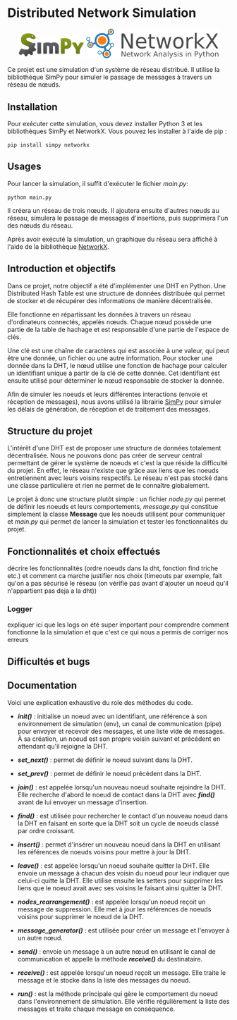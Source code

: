 #  Distributed Network Simulation 
<p align="center"> 
<img src="src\SimPy_logo.png" width=150> <img src="src\networkx_logo.svg" width=300>
</p>
Ce projet est une simulation d'un système de réseau distribué. Il utilise la bibliothèque SimPy pour simuler le passage de messages à travers un réseau de nœuds.



## Installation 

Pour exécuter cette simulation, vous devez installer Python 3 et les bibliothèques SimPy et NetworkX. Vous pouvez les installer à l'aide de pip :
```bsh
pip install simpy networkx
```



## Usages
Pour lancer la simulation, il suffit d'exécuter le fichier *main.py*:

```bsh
python main.py
```
Il créera un réseau de trois nœuds. Il ajoutera ensuite d'autres nœuds au réseau, simulera le passage de messages d'insertions, puis supprimera l'un des nœuds du réseau.

Après avoir exécuté la simulation, un graphique du réseau sera affiché à l'aide de la bibliothèque [NetworkX](https://networkx.org/documentation/stable/tutorial.html).



## Introduction et objectifs

Dans ce projet, notre objectif a été d'implémenter une DHT en Python. Une Distributed Hash Table est une structure de données distribuée qui permet de stocker et de récupérer des informations de manière décentralisée.

Elle fonctionne en répartissant les données à travers un réseau d'ordinateurs connectés, appelés nœuds. Chaque nœud possède une partie de la table de hachage et est responsable d'une partie de l'espace de clés. 

Une clé est une chaîne de caractères qui est associée à une valeur, qui peut être une donnée, un fichier ou une autre information. Pour stocker une donnée dans la DHT, le nœud utilise une fonction de hachage pour calculer un identifiant unique à partir de la clé de cette donnée. Cet identifiant est ensuite utilisé pour déterminer le nœud responsable de stocker la donnée.

Afin de simuler les noeuds et leurs différentes interactions (envoie et réception de messages), nous avons utilisé la librairie [SimPy](https://simpy.readthedocs.io/en/latest/) pour simuler les délais de génération, de réception et de traitement des messages.



## Structure du projet

L'intérêt d'une DHT est de proposer une structure de données totalement décentralisée. Nous ne pouvons donc pas créer de serveur central permettant de gérer le système de noeuds et c'est la que réside la difficulté du projet. En effet, le réseau n'existe que grâce aux liens que les noeuds entretiennent avec leurs voisins respectifs. Le réseau n'est pas stocké dans une classe particulière et rien ne permet de le connaître globalement.

Le projet à donc une structure plutôt simple : un fichier *node.py* qui permet de définir les noeuds et leurs comportements, *message.py* qui constitue simplement la classe **Message** que les noeuds utilisent pour communiquer et *main.py* qui permet de lancer la simulation et tester les fonctionnalités du projet.



## Fonctionnalités et choix effectués

décrire les fonctionnalités (ordre noeuds dans la dht, fonction find triche etc.) et comment ca marche
justifier nos choix (timeouts par exemple, fait qu'on a pas sécurisé le réseau (on vérifie pas avant d'ajouter un noeud qu'il n'appartient pas deja a la dht))


### Logger
expliquer ici que les logs on été super important pour comprendre comment fonctionne la la simulation et que c'est ce qui nous a permis de corriger nos erreurs 


## Difficultés et bugs



## Documentation

Voici une explication exhaustive du role des méthodes du code.

- ***init()*** : initialise un noeud avec un identifiant, une référence à son environnement de simulation (env), un canal de communication (pipe) pour envoyer et recevoir des messages, et une liste vide de messages. À sa création, un noeud est son propre voisin suivant et précédent en attendant qu'il rejoigne la DHT.

- ***set_next()*** : permet de définir le noeud suivant dans la DHT.
- ***set_prev()*** : permet de définir le noeud précédent dans la DHT.

- ***join()*** : est appelée lorsqu'un nouveau noeud souhaite rejoindre la DHT. Elle recherche d'abord le noeud de contact dans la DHT avec ***find()*** avant de lui envoyer un message d'insertion.

- ***find()*** : est utilisée pour rechercher le contact d'un nouveau noeud dans la DHT en faisant en sorte que la DHT soit un cycle de noeuds classé par ordre croissant.

- ***insert()*** : permet d'insérer un nouveau noeud dans la DHT en utilisant les références de noeuds voisins pour mettre à jour la DHT.

- ***leave()*** : est appelée lorsqu'un noeud souhaite quitter la DHT. Elle envoie un message à chacun des voisin du noeud pour leur indiquer que celui-ci quitte la DHT. Elle utilise ensuite les setters pour supprimer les liens que le noeud avait avec ses voisins le faisant ainsi quitter la DHT.

- ***nodes_rearrangement()*** : est appelée lorsqu'un noeud reçoit un message de suppression. Elle met à jour les références de noeuds voisins pour supprimer le noeud de la DHT.

- ***message_generator()*** : est utilisée pour créer un message et l'envoyer à un autre nœud.

- ***send()*** : envoie un message à un autre nœud en utilisant le canal de communication et appelle la méthode ***receive()*** du destinataire.

- ***receive()*** : est appelée lorsqu'un noeud reçoit un message. Elle traite le message et le stocke dans la liste des messages du noeud.

- ***run()*** : est la méthode principale qui gère le comportement du noeud dans l'environnement de simulation. Elle vérifie régulièrement la liste des messages et traite chaque message en conséquence.
